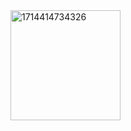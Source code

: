 <img width="176" alt="1714414734326" src="https://github.com/yehensama/yehen_android_test/assets/158742302/4f3a5849-0f99-49b7-a7b0-59d158893433">
